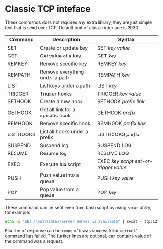 # Classic TCP inteface

These commands does not requires any extra library, they are just simple text that is send over TCP. Default port of classic interface is 3030.

| Command   | Description                        | Syntax                                           |
|-----------|------------------------------------|--------------------------------------------------|
| SET       | Create or update key               | SET _key_ _value_                                |
| GET       | Get value of a key                 | GET _key_                                        |
| REMKEY    | Remove specific key                | REMKEY _key_                                     |
| REMPATH   | Remove everything under a path     | REMPATH _key_                                    |
| LIST      | List keys under a path             | LIST _key_                                       |
| TRIGGER   | Trigger hooks                      | TRIGGER _key_ _value_                            |
| SETHOOK   | Create a new hook                  | SETHOOK _prefix_ _link_                          |
| GETHOOK   | Get all link for a specific hook   | GETHOOK _prefix_                                 |
| REMHOOK   | Remove specific hook               | REMHOOK _prefix_ _link_                          |
| LISTHOOKS | List all hooks under a prefix      | LISTHOOKS _prefix_                               |
| SUSPEND   | Suspend log                        | SUSPEND LOG                                      |
| RESUME    | Resume log                         | RESUME LOG                                       |
| EXEC      | Execute lua script                 | EXEC _key_ _script_ _set-or-trigger_ _value_     |
| PUSH      | Push value into a queue            | PUSH _key_ _value_                               |
| POP       | Pop value from a queue             | POP _key_                                        |

These command can be sent even from bash script by using `socat` utility, for example:
```bash
echo -n "SET /root/status/server Server is available" | socat - tcp:127.0.0.1:3030
```

Fist line of response can be `>Done` of it was successful or `>Error` if command has failed. The further lines are optional, can contains value of the command was a request.
